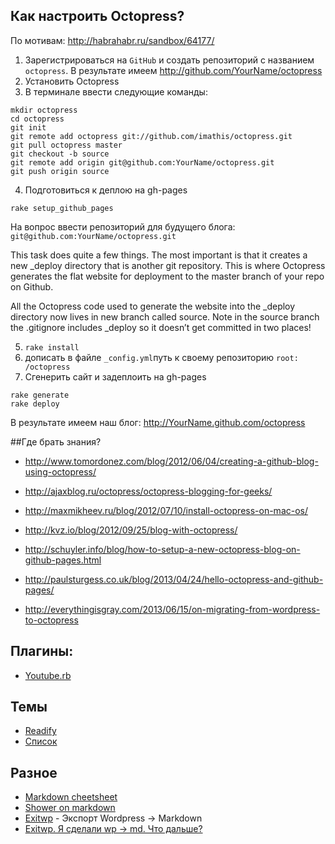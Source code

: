 ## Как настроить Octopress?
По мотивам: http://habrahabr.ru/sandbox/64177/

1. Зарегистрироваться на `GitHub` и создать репозиторий с названием `octopress`.
В результате имеем http://github.com/YourName/octopress
2. Установить Octopress
3. В терминале ввести следующие команды:
```
mkdir octopress
cd octopress
git init
git remote add octopress git://github.com/imathis/octopress.git
git pull octopress master
git checkout -b source
git remote add origin git@github.com:YourName/octopress.git
git push origin source
```

4. Подготовиться к деплою на gh-pages
````
rake setup_github_pages
````
На вопрос ввести репозиторий для будущего блога: `git@github.com:YourName/octopress.git`

This task does quite a few things. The most important is that it creates a new _deploy directory that is another git repository. This is where Octopress generates the flat website for deployment to the master branch of your repo on Github.

All the Octopress code used to generate the website into the _deploy directory now lives in new branch called source. Note in the source branch the .gitignore includes _deploy so it doesn’t get committed in two places!

5. `rake install`
6. дописать в файле `_config.yml`путь к своему репозиторию `root: /octopress`
7. Сгенерить сайт и задеплоить на gh-pages

```
rake generate
rake deploy
```

В результате имеем наш блог: http://YourName.github.com/octopress


##Где брать знания?
* http://www.tomordonez.com/blog/2012/06/04/creating-a-github-blog-using-octopress/

* http://ajaxblog.ru/octopress/octopress-blogging-for-geeks/
* http://maxmikheev.ru/blog/2012/07/10/install-octopress-on-mac-os/
* http://kvz.io/blog/2012/09/25/blog-with-octopress/
* http://schuyler.info/blog/how-to-setup-a-new-octopress-blog-on-github-pages.html
* http://paulsturgess.co.uk/blog/2013/04/24/hello-octopress-and-github-pages/
* http://everythingisgray.com/2013/06/15/on-migrating-from-wordpress-to-octopress

## Плагины:
* [Youtube.rb](https://gist.github.com/joelverhagen/1805814)

## Темы
* [Readify](http://vladigleba.com/blog/2013/10/31/introducing-readify-a-new-octopress-theme-focused-on-readibility/)
* [Список](https://github.com/imathis/octopress/wiki/3rd-Party-Octopress-Themes)

## Разное
* [Markdown cheetsheet](https://github.com/adam-p/markdown-here/wiki/Markdown-Cheatsheet#wiki-images)
* [Shower on markdown](https://github.com/shower/jekyller)
* [Exitwp](https://github.com/thomasf/exitwp) - Экспорт Wordpress -> Markdown
* [Exitwp. Я сделали wp -> md. Что дальше?](http://stackoverflow.com/questions/13321381/how-to-use-exitwp-py-build-file-for-octopress-to-migrate-content-from-wordpress)
